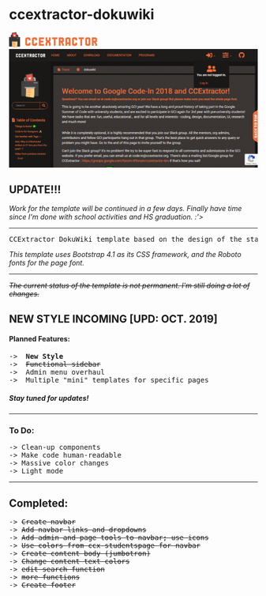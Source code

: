 # ccextractor-dokuwiki
<img src="images/ccx_logo&text.png"/>

<img src="screenshots/Screenshot_2018-12-20 CCExtractor wiki dokuwiki.png"/>

<h2> UPDATE!!! </h2>
<i>Work for the template will be continued in a few days. Finally have time since I'm done with school activities and HS graduation. :'></i>

<hr>

<pre>CCExtractor DokuWiki template based on the design of the static site "ccx-studentspage". Work in progress.</pre>
<i>This template uses Bootstrap 4.1 as its CSS framework, and the Roboto fonts for the page font.</i>

<hr>

<del><i>The current status of the template is not permanent. I'm still doing a lot of changes.</i></del>

<h2>NEW STYLE INCOMING [UPD: OCT. 2019] </h2>
<h4>Planned Features:</h4>
<pre>
->  <strong>New Style</strong>
->  <del>Functional sidebar</del>
->  Admin menu overhaul
->  Multiple "mini" templates for specific pages
</pre>
<h5>Stay tuned for updates!</h5>

<hr>
<h3> To Do: </h2>
<pre>
-> Clean-up components
-> Make code human-readable
-> Massive color changes
-> Light mode
</pre>

<hr>

<h2>Completed: </h2>
<pre>
-> <del>Create navbar</del>
-> <del>Add navbar links and dropdowns</del>
-> <del>Add admin and page tools to navbar; use icons</del>
-> <del>Use colors from ccx-studentspage for navbar</del>
-> <del>Create content body (jumbotron)</del>
-> <del>Change content text colors</del>
-> <del>edit search function</del>
-> <del>more functions</del>
-> <del>Create footer</del>
</pre>
